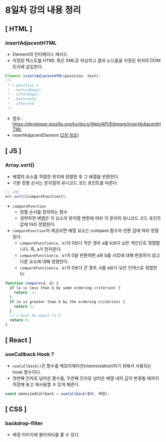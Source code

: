 # 8일차 강의 내용 정리

## [ HTML ]

### insertAdjacentHTML

- Element의 인터페이스 메서드
- 지정된 텍스트를 HTML 혹은 XML로 파싱하고 결과 노드들을 지정된 위치의 DOM 트리에 삽입한다.

```js
Element.insertAdjacentHTML(position, text);
/**
 * < position >
 * - beforebegin
 * - afterbegin
 * - beforeend
 * - afterend
 */
```

- 참조 : https://developer.mozilla.org/ko/docs/Web/API/Element/insertAdjacentHTML
- insertAdjacentElement [(2장 참조)](2day.md)

## [ JS ]

### Array.sort()

- 배열의 요소를 적절한 위치에 정렬한 후 그 배열을 반환한다.
- 기본 정렬 순서는 문자열의 유니코드 코드 포인트를 따른다.

```js
// 구문
arr.sort([compareFunction]);
```

- `compareFunction`
  - 정렬 순서를 정의하는 함수
  - 생략하면 배열은 각 요소의 문자열 변환에 따라 각 문자의 유니코드 코드 포인트 값에 따라 정렬된다.
- `compareFunction`이 제공되면 배열 요소는 compare 함수의 반환 값에 따라 정렬된다.
  - `compareFunction(a, b)`이 0보다 작은 경우 a를 b보다 낮은 색인으로 정렬합니다. 즉, a가 먼저온다.
  - `compareFunction(a, b)`이 0을 반환하면 a와 b를 서로에 대해 변경하지 않고 다른 요소에 대해 정렬한다.
  - `compareFunction(a, b)`이 0보다 큰 경우, b를 a보다 낮은 인덱스로 정렬한다.

```js
function compare(a, b) {
  if (a is less than b by some ordering criterion) {
    return -1;
  }
  if (a is greater than b by the ordering criterion) {
    return 1;
  }
  // a must be equal to b
  return 0;
}
```

## [ React ]

### useCallback Hook ?

- `useCallback()`은 함수를 메모이제이션(memoization)하기 위해서 사용되는 hook 함수이다.
- 첫번째 인자로 넘어온 함수를, 두번째 인자로 넘어온 배열 내의 값이 변경될 때까지 저장해 놓고 재사용할 수 있게 해준다.

```js
const memoizedCallback = useCallback(함수, 배열);
```

## [ CSS ]

### backdrop-filter

- 배경 이미지에 블러처리를 줄 수 있다.
